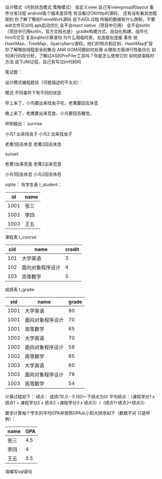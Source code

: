 
设计模式（问到状态模式 策略模式）
自定义view 自己写viewgroup的layout
事件分发过程
android各个版本差异性
有没看过OKHttp的源码， 还有没有看其他框架的
你了解了哪些FrameWork源码
说下AIDL过程 传输的数据有什么限制，不要aidl文件可以吗
apk启动优化
会不会react native（项目中已用）
会不会kotlin（项目中已用kotlin，官方文档也是）
gradle构建方式、自动化构建、组件化
html5交互
复杂sqlite计算语句 为什么用临时表，左连接右连接 事务 锁
HashMap、TreeMap、SparryAarry源码，他们的特点和区别，HashMap扩容
你了解哪些线程安全的集合
ANR OOM问题如何处理
从哪些方面进行性能优化
如何进行内存分析，了解过AS的ProFiler工具吗？你是怎么使用它的
如何排查耗时方法
说下JNI过程，自己有写过jni代码吗

笔试题：

设计模式编程题目（可能描述的不太对）：

模式:不同事件下有不同的状态

早上来了，小鸟要出来找虫子吃，老鹰要回去休息

晚上来了，老鹰要出来觅食，小鸟要回去睡觉。


样例输出：
sunrise

小鸟1 出来找虫子
小鸟2 出来找虫子

老鹰1回去休息
老鹰2回去休息

sunset

老鹰1出来觅食
老鹰2出来觅食

小鸟1回去休息
小鸟2回去休息













sqlite：
有学生表 t_student：

id| name
-------- | -----
1001  | 张三
1002  | 李四
1003  | 王五

课程表 t_course:

cid     | name | credit
-------- | ----- | -----
101  |    大学英语| 3
102  | 面向对象程序设计 | 4
103  | 高等数学 | 5

成绩表 t_grade:

sid     | name | grade
-------- | ----- | -----
1001  |    大学英语| 90
1001  |    面向对象程序设计| 70
1001  |    高等数学| 65
1002  |    大学英语| 70
1002  |    面向对象程序设计| 58
1002  |    高等数学| 85
1003  |    大学英语| 60
1003  |    面向对象程序设计| 78
1003  |    高等数学| 54


计算过程如下：
绩点： 成绩/10.0 - 5 (60一下绩点为0)
平均绩点：（课程学分1 x 绩点1 + 课程学分2 x 绩点2 +课程学分3 x 绩点3）/（绩点1+绩点2+绩点3）



要求计算每个学生的平均GPA并按照GPA从小到大排序如下（数据不对 只是样例）：

name     | GPA
-------- | -----
张三  | 4.5
李四  | 4
王五  | 3.5


请编写sql语句
